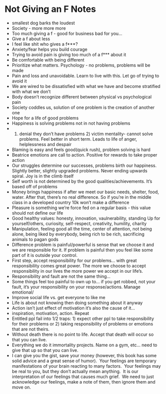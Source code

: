 # Not Giving an F Notes

- smallest dog barks the loudest 
- Society - more more more 
- Too much giving a f - good for business bad for you...
- Give a f about less 
- I feel like shit who gives a f***?
- Anxiety/fear helps you build courage 
- Trying to avoid pain is giving too much of a f*** about it
- Be comfortable with being different 
- Prioritize what matters. Psychology - no problems, problems will be made
- Pain and loss and unavoidable. Learn to live with this. Let go of trying to avoid it
- We are wired to be dissatisfied with what we have and become stratified with what we don’t 
- Body doesn’t recognize different between physical vs psychological pain
- Society coddles us, solution of one problem is the creation of another one
- Hope for a life of good problems
- Happiness is solving problems not in not having problems 
- 1) denial they don’t have problems 2) victim mentality- cannot solve problems. Feel better in short term. Leads to life of anger, helplessness and despair 
- Blaming is easy and feels good(quick rush), problem solving is hard
- Beatrice emotions are call to action. Positive for rewards to take proper action
- Our struggles determine our successes, problems birth our happiness. Slightly better, slightly upgraded problems. Never ending upwards spiral. Joy is in the climb itself
- Self worth is not determined by the good qualities/achievements. It’s based off of problems 
- Money brings happiness if after we meet our basic needs, shelter, food, water. After that, there’s no real difference. So if you’re in the middle class in a developed country 10k won’t make a difference 
- Pleasure is something we’re force fed on a regular basis - this value should not define our life 
- Good healthy values: honesty, innovation, vaulnerability, standing Up for yourself/others, curiosity,  self-respect, creativity, humility, charity 
- Manipulation, feeling good all the time, center of attention,  not being alone, being liked by everybody, being rich to be rich, sacrificing animals to pagan gods 
- Difference problem is painful/powerful is sense that we choose it and we are responsible for it. If problem is painful then you feel like some part of it is outside your control.
- First step, accept responsibility for our problems... with great responsibility comes great power. The more we choose to accept responsibility in our lives the more power we accept in our life’s.
- Responsibility and fault are not the same thing... 
- Some things feel too painful to own up to... if you get robbed, not your fault, it’s your responsibility on your response/actions. Manage emotional/
- Improve social life vs. get everyone to like me
- Life is about not knowing then doing something about it anyway 
- Action isn’t just effect of motivation it’s also the cause of it... 
- inspiration, motivation, action. Repeat
- Entitled ppl fail into 1/2 traps:  1) expect other ppl to take responsibility for their problems or 2) taking responsibility of problems or emotions that are not theirs. 
- Without death there is no point to life. Accept that death will occur so that you can live.
- Everything we do it immortality projects. Name on a gym, etc... need to give that up so that you can live.
- I can give you the gist, save your money (however, this book has some solid advice and a great sense of humor).  Your feelings are temporary manifestations of your brain reacting to many factors.  Your feelings may be real to you, but they don’t actually mean anything.  It is our interpretation of our feelings that causes much grief.  We need to just acknowledge our feelings, make a note of them, then ignore them and move on.
